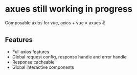 # axues still working in progress

Composable axios for vue, axios + vue = axues ✌️

## Features

- Full axios features
- Global request config, response handle and error handle
- Response cacheable
- Global interactive components
